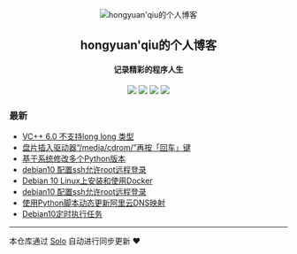 <p align="center"><img alt="hongyuan'qiu的个人博客" src="https://static.b3log.org/images/brand/solo-32.png"></p><h2 align="center">
hongyuan'qiu的个人博客
</h2>

<h4 align="center">记录精彩的程序人生</h4>
<p align="center"><a title="hongyuan'qiu的个人博客" target="_blank" href="https://github.com/hongyuanqiu/solo-blog"><img src="https://img.shields.io/github/last-commit/hongyuanqiu/solo-blog.svg?style=flat-square&color=FF9900"></a>
<a title="GitHub repo size in bytes" target="_blank" href="https://github.com/hongyuanqiu/solo-blog"><img src="https://img.shields.io/github/repo-size/hongyuanqiu/solo-blog.svg?style=flat-square"></a>
<a title="Solo Version" target="_blank" href="https://github.com/b3log/solo/releases"><img src="https://img.shields.io/badge/solo-3.6.4-f1e05a.svg?style=flat-square&color=blueviolet"></a>
<a title="Hits" target="_blank" href="https://github.com/b3log/hits"><img src="https://hits.b3log.org/hongyuanqiu/solo-blog.svg"></a></p>

### 最新

* [VC++ 6.0 不支持long long 类型](http://www.hiblog.site:666/articles/2019/09/12/1568262291573.html)
* [盘片插入驱动器“/media/cdrom/”再按「回车」键](http://www.hiblog.site:666/articles/2019/09/08/1567927437923.html)
* [基于系统修改多个Python版本](http://www.hiblog.site:666/articles/2019/09/08/1567927439523.html)
* [debian10 配置ssh允许root远程登录](http://www.hiblog.site:666/articles/2019/09/08/1567927440496.html)
* [Debian 10 Linux上安装和使用Docker](http://www.hiblog.site:666/articles/2019/09/08/1567927441202.html)
* [debian10 配置ssh允许root远程登录](http://www.hiblog.site:666/articles/2019/09/08/1567927442024.html)
* [使用Python脚本动态更新阿里云DNS映射](http://www.hiblog.site:666/articles/2019/09/08/1567927442652.html)
* [Debian10定时执行任务](http://www.hiblog.site:666/articles/2019/09/08/1567927443329.html)



---

本仓库通过 [Solo](https://github.com/b3log/solo) 自动进行同步更新 ❤️ 